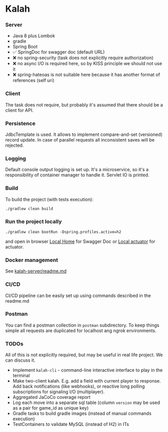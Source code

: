 # Kalah
### Server
- Java 8 plus Lombok
- gradle
- Spring Boot
- ✅ SpringDoc for swagger doc (default URL)
- ❌ no spring-security (task does not explicitly require authorization)
- ❌ no async I/O is required here, so by KISS principle we should not use it
- ❌ spring-hateoas is not suitable here because it has another format of references (self uri)

### Client
The task does not require, but probably it's assumed that there should be a client for API.

### Persistence
JdbcTemplate is used. It allows to implement compare-and-set (versioned) record update. In case of parallel requests all inconsistent saves will be rejected.

### Logging
Default console output logging is set up. It's a microservice, so it's a responsibility of container manager to handle it. Servlet IO is printed.

### Build
To build the project (with tests execution):
```shell
./gradlew clean build
```

### Run the project locally
```shell
./gradlew clean bootRun -Dspring.profiles.active=h2
```
and open in browser [Local Home](http://localhost:8080/) for Swagger Doc or [Local actuator](http://localhost:8088/manage/) for actuator.

### Docker management
See [kalah-server/readme.md](kalah-server/readme.md)

### CI/CD
CI/CD pipeline can be easily set up using commands described in the readme.md

### Postman
You can find a postman collection in `postman` subdirectory. To keep things simple all requests are duplicated for localhost ang ngrok environments.

### TODOs
All of this is not explicitly required, but may be useful in real life project. We can discuss it.
- Implement `kalah-cli` - command-line interactive interface to play in the terminal
- Make two-client kalah. E.g. add a field with current player to response. Add back notifications (like webhooks), or reactive long polling subscriptions for signaling I/O (multiplayer).
- Aggregated JaCoCo coverage report
- Log each move into a separate sql table (column `version` may be used as a pair for game_id as unique key)
- Gradle tasks to build gradle images (instead of manual commands execution)
- TestContainers to validate MySQL (instead of H2) in ITs

